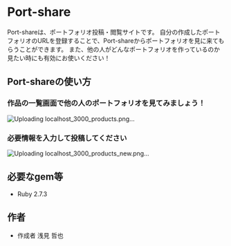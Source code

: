 # Port-share

Port-shareは、ポートフォリオ投稿・閲覧サイトです。
自分の作成したポートフォリオのURLを登録することで、Port-shareからポートフォリオを見に来てもらうことができます。
また、他の人がどんなポートフォリオを作っているのか見たい時にも有効にお使いください！

## Port-shareの使い方
### 作品の一覧画面で他の人のポートフォリオを見てみましょう！

![Uploading localhost_3000_products.png…]()

### 必要情報を入力して投稿してください

![Uploading localhost_3000_products_new.png…]()
 
## 必要なgem等
 
* Ruby 2.7.3
 
## 作者
* 作成者 浅見 哲也
 
